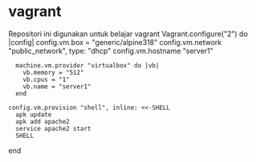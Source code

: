 # vagrant
Repositori ini digunakan untuk belajar vagrant
Vagrant.configure("2") do |config|
      config.vm.box = "generic/alpine318"
      config.vm.network "public_network", type: "dhcp"
      config.vm.hostname "server1"

      machine.vm.provider "virtualbox" do |vb|
        vb.memory = "512"
        vb.cpus = "1"
        vb.name = "server1"
      end
      
    config.vm.provision "shell", inline: <<-SHELL
      apk update
      apk add apache2
      service apache2 start
      SHELL
end
